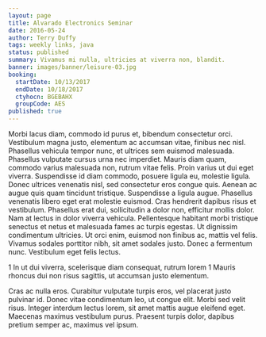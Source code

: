 ```yaml
---
layout: page
title: Alvarado Electronics Seminar
date: 2016-05-24
author: Terry Duffy
tags: weekly links, java
status: published
summary: Vivamus mi nulla, ultricies at viverra non, blandit.
banner: images/banner/leisure-03.jpg
booking:
  startDate: 10/13/2017
  endDate: 10/18/2017
  ctyhocn: BGEBAHX
  groupCode: AES
published: true
---
```

Morbi lacus diam, commodo id purus et, bibendum consectetur orci. Vestibulum magna justo, elementum ac accumsan vitae, finibus nec nisl. Phasellus vehicula tempor nunc, et ultrices sem euismod malesuada. Phasellus vulputate cursus urna nec imperdiet. Mauris diam quam, commodo varius malesuada non, rutrum vitae felis. Proin varius ut dui eget viverra. Suspendisse id diam commodo, posuere ligula eu, molestie ligula. Donec ultrices venenatis nisl, sed consectetur eros congue quis. Aenean ac augue quis quam tincidunt tristique. Suspendisse a ligula augue.
Phasellus venenatis libero eget erat molestie euismod. Cras hendrerit dapibus risus et vestibulum. Phasellus erat dui, sollicitudin a dolor non, efficitur mollis dolor. Nam at lectus in dolor viverra vehicula. Pellentesque habitant morbi tristique senectus et netus et malesuada fames ac turpis egestas. Ut dignissim condimentum ultricies. Ut orci enim, euismod non finibus ac, mattis vel felis. Vivamus sodales porttitor nibh, sit amet sodales justo. Donec a fermentum nunc. Vestibulum eget felis lectus.

1 In ut dui viverra, scelerisque diam consequat, rutrum lorem
1 Mauris rhoncus dui non risus sagittis, ut accumsan justo elementum.

Cras ac nulla eros. Curabitur vulputate turpis eros, vel placerat justo pulvinar id. Donec vitae condimentum leo, ut congue elit. Morbi sed velit risus. Integer interdum lectus lorem, sit amet mattis augue eleifend eget. Maecenas maximus vestibulum purus. Praesent turpis dolor, dapibus pretium semper ac, maximus vel ipsum.
